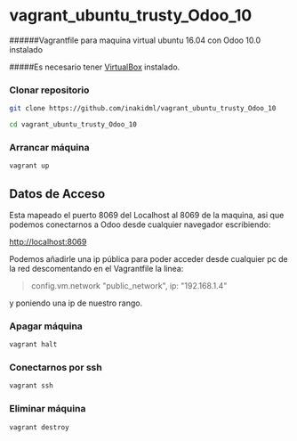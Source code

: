 # vagrant_ubuntu_trusty_Odoo_10
######Vagrantfile para maquina virtual ubuntu 16.04 con Odoo 10.0 instalado

#####Es necesario tener [VirtualBox](https://www.virtualbox.org/wiki/Downloads) instalado.

### Clonar repositorio
```bash
git clone https://github.com/inakidml/vagrant_ubuntu_trusty_Odoo_10
```
```bash
cd vagrant_ubuntu_trusty_Odoo_10
```
### Arrancar máquina
```bash
vagrant up
```
## Datos de Acceso
Esta mapeado el puerto 8069 del Localhost al 8069 de la maquina, asi que podemos conectarnos a Odoo desde cualquier navegador escribiendo:

[http://localhost:8069](http://localhost:8069)

Podemos añadirle una ip pública para poder acceder desde cualquier pc de la red descomentando en el Vagrantfile la linea:
>config.vm.network "public_network", ip: "192.168.1.4"
>
y poniendo una ip de nuestro rango.

### Apagar máquina
```bash
vagrant halt
```
### Conectarnos por ssh
```bash
vagrant ssh
```
### Eliminar máquina
```bash
vagrant destroy
```



